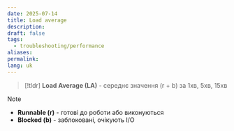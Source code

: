 ```yaml
---
date: 2025-07-14
title: Load average
description: 
draft: false
tags:
  - troubleshooting/performance
aliases: 
permalink: 
lang: uk
---
```


> [!tldr]
> **Load Average (LA)** - середнє значення (r + b) за 1хв, 5хв, 15хв

> [!note]
> - **Runnable (r)** - готові до роботи або виконуються
> - **Blocked (b)** - заблоковані, очікують I/O